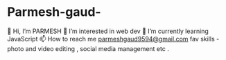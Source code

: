 # Parmesh-gaud-
👋 Hi, I’m PARMESH 
👀 I’m interested in web dev 
🌱 I’m currently learning JavaScript 
📫 How to reach me parmeshgaud9594@gmail.com
fav skills - photo and video editing , social media management etc .
